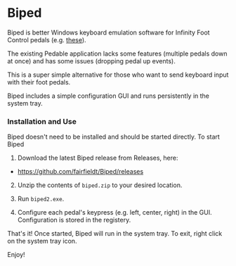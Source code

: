 # Biped

Biped is better Windows keyboard emulation software for Infinity Foot Control pedals (e.g. [these](https://www.amazon.com/Infinity-Digital-Control-Computer-USB2/dp/B002MY6I7G)).

The existing Pedable application lacks some features (multiple pedals down at once) and has some issues (dropping pedal up events).

This is a super simple alternative for those who want to send keyboard input with their foot pedals.

Biped includes a simple configuration GUI and runs persistently in the system tray.


### Installation and Use

Biped doesn't need to be installed and should be started directly. To start Biped

1) Download the latest Biped release from Releases, here:

  * https://github.com/fairfieldt/Biped/releases

2) Unzip the contents of `biped.zip` to your desired location.

3) Run `biped2.exe`.

4) Configure each pedal's keypress (e.g. left, center, right) in the GUI. Configuration is stored in the registery.

That's it! Once started, Biped will run in the system tray. To exit, right click on the system tray icon.

Enjoy!